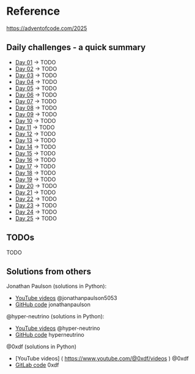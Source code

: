 # Reference

https://adventofcode.com/2025

## Daily challenges - a quick summary

* [Day 01]( https://adventofcode.com/2025/day/1 )  -> TODO
* [Day 02]( https://adventofcode.com/2025/day/2 )  -> TODO
* [Day 03]( https://adventofcode.com/2025/day/3 )  -> TODO
* [Day 04]( https://adventofcode.com/2025/day/4 )  -> TODO
* [Day 05]( https://adventofcode.com/2025/day/5 )  -> TODO
* [Day 06]( https://adventofcode.com/2025/day/6 )  -> TODO
* [Day 07]( https://adventofcode.com/2025/day/7 )  -> TODO
* [Day 08]( https://adventofcode.com/2025/day/8 )  -> TODO
* [Day 09]( https://adventofcode.com/2025/day/9 )  -> TODO
* [Day 10]( https://adventofcode.com/2025/day/10 ) -> TODO
* [Day 11]( https://adventofcode.com/2025/day/11 ) -> TODO
* [Day 12]( https://adventofcode.com/2025/day/12 ) -> TODO
* [Day 13]( https://adventofcode.com/2025/day/13 ) -> TODO
* [Day 14]( https://adventofcode.com/2025/day/14 ) -> TODO
* [Day 15]( https://adventofcode.com/2025/day/15 ) -> TODO
* [Day 16]( https://adventofcode.com/2025/day/16 ) -> TODO
* [Day 17]( https://adventofcode.com/2025/day/17 ) -> TODO
* [Day 18]( https://adventofcode.com/2025/day/18 ) -> TODO
* [Day 19]( https://adventofcode.com/2025/day/19 ) -> TODO
* [Day 20]( https://adventofcode.com/2025/day/20 ) -> TODO
* [Day 21]( https://adventofcode.com/2025/day/21 ) -> TODO
* [Day 22]( https://adventofcode.com/2025/day/22 ) -> TODO
* [Day 23]( https://adventofcode.com/2025/day/23 ) -> TODO
* [Day 24]( https://adventofcode.com/2025/day/24 ) -> TODO
* [Day 25]( https://adventofcode.com/2025/day/25 ) -> TODO

## TODOs

TODO

## Solutions from others

Jonathan Paulson (solutions in Python):
* [YouTube videos]( https://www.youtube.com/@jonathanpaulson5053/videos ) @jonathanpaulson5053 
* [GitHub code]( https://github.com/jonathanpaulson/AdventOfCode/blob/master/2025 ) jonathanpaulson

@hyper-neutrino (solutions in Python):
* [YouTube videos]( https://www.youtube.com/@hyper-neutrino ) @hyper-neutrino 
* [GitHub code]( https://github.com/hyperneutrino/advent-of-code/tree/main/2025 ) hyperneutrino

@0xdf (solutions in Python)
* [YouTube videos] ( https://www.youtube.com/@0xdf/videos ) @0xdf
* [GitLab code]( https://gitlab.com/0xdf/aoc2025/ ) 0xdf